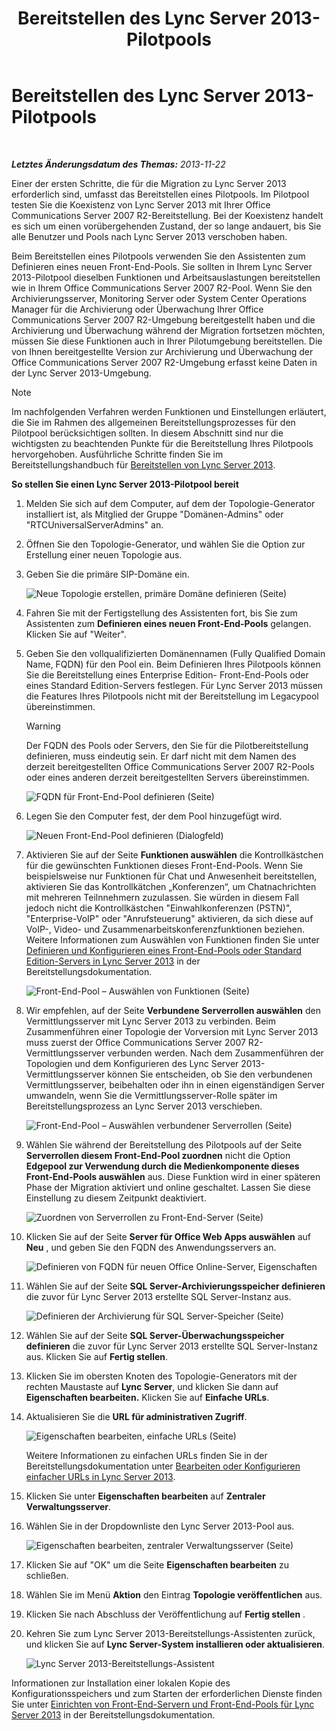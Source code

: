 ﻿---
title: Bereitstellen des Lync Server 2013-Pilotpools
TOCTitle: Bereitstellen des Lync Server 2013-Pilotpools
ms:assetid: 19c27053-8b21-401f-ad91-75c2dd355e91
ms:mtpsurl: https://technet.microsoft.com/de-de/library/JJ204718(v=OCS.15)
ms:contentKeyID: 49293328
ms.date: 05/19/2016
mtps_version: v=OCS.15
ms.translationtype: HT
---

# Bereitstellen des Lync Server 2013-Pilotpools

 

_**Letztes Änderungsdatum des Themas:** 2013-11-22_

Einer der ersten Schritte, die für die Migration zu Lync Server 2013 erforderlich sind, umfasst das Bereitstellen eines Pilotpools. Im Pilotpool testen Sie die Koexistenz von Lync Server 2013 mit Ihrer Office Communications Server 2007 R2-Bereitstellung. Bei der Koexistenz handelt es sich um einen vorübergehenden Zustand, der so lange andauert, bis Sie alle Benutzer und Pools nach Lync Server 2013 verschoben haben.

Beim Bereitstellen eines Pilotpools verwenden Sie den Assistenten zum Definieren eines neuen Front-End-Pools. Sie sollten in Ihrem Lync Server 2013-Pilotpool dieselben Funktionen und Arbeitsauslastungen bereitstellen wie in Ihrem Office Communications Server 2007 R2-Pool. Wenn Sie den Archivierungsserver, Monitoring Server oder System Center Operations Manager für die Archivierung oder Überwachung Ihrer Office Communications Server 2007 R2-Umgebung bereitgestellt haben und die Archivierung und Überwachung während der Migration fortsetzen möchten, müssen Sie diese Funktionen auch in Ihrer Pilotumgebung bereitstellen. Die von Ihnen bereitgestellte Version zur Archivierung und Überwachung der Office Communications Server 2007 R2-Umgebung erfasst keine Daten in der Lync Server 2013-Umgebung.


> [!NOTE]
> Im nachfolgenden Verfahren werden Funktionen und Einstellungen erläutert, die Sie im Rahmen des allgemeinen Bereitstellungsprozesses für den Pilotpool berücksichtigen sollten. In diesem Abschnitt sind nur die wichtigsten zu beachtenden Punkte für die Bereitstellung Ihres Pilotpools hervorgehoben. Ausführliche Schritte finden Sie im Bereitstellungshandbuch für <A href="lync-server-2013-deploying-lync-server.md">Bereitstellen von Lync Server&nbsp;2013</A>.



**So stellen Sie einen Lync Server 2013-Pilotpool bereit**

1.  Melden Sie sich auf dem Computer, auf dem der Topologie-Generator installiert ist, als Mitglied der Gruppe "Domänen-Admins" oder "RTCUniversalServerAdmins" an.

2.  Öffnen Sie den Topologie-Generator, und wählen Sie die Option zur Erstellung einer neuen Topologie aus.

3.  Geben Sie die primäre SIP-Domäne ein.
    
    ![Neue Topologie erstellen, primäre Domäne definieren (Seite)](images/JJ204718.68775d87-f32c-494a-8386-6d4c81e81284(OCS.15).jpg "Neue Topologie erstellen, primäre Domäne definieren (Seite)")

4.  Fahren Sie mit der Fertigstellung des Assistenten fort, bis Sie zum Assistenten zum **Definieren eines neuen Front-End-Pools** gelangen. Klicken Sie auf "Weiter".

5.  Geben Sie den vollqualifizierten Domänennamen (Fully Qualified Domain Name, FQDN) für den Pool ein. Beim Definieren Ihres Pilotpools können Sie die Bereitstellung eines Enterprise Edition- Front-End-Pools oder eines Standard Edition-Servers festlegen. Für Lync Server 2013 müssen die Features Ihres Pilotpools nicht mit der Bereitstellung im Legacypool übereinstimmen.
    

    > [!WARNING]
    > Der FQDN des Pools oder Servers, den Sie für die Pilotbereitstellung definieren, muss eindeutig sein. Er darf nicht mit dem Namen des derzeit bereitgestellten Office Communications Server 2007 R2-Pools oder eines anderen derzeit bereitgestellten Servers übereinstimmen.

    
    ![FQDN für Front-End-Pool definieren (Seite)](images/JJ204718.5ff4336c-13fa-47cc-899b-066f267eb3f0(OCS.15).jpg "FQDN für Front-End-Pool definieren (Seite)")

6.  Legen Sie den Computer fest, der dem Pool hinzugefügt wird.
    
    ![Neuen Front-End-Pool definieren (Dialogfeld)](images/JJ204718.374f0ed4-988b-465f-9861-8d1db401e76f(OCS.15).jpg "Neuen Front-End-Pool definieren (Dialogfeld)")

7.  Aktivieren Sie auf der Seite **Funktionen auswählen** die Kontrollkästchen für die gewünschten Funktionen dieses Front-End-Pools. Wenn Sie beispielsweise nur Funktionen für Chat und Anwesenheit bereitstellen, aktivieren Sie das Kontrollkätchen „Konferenzen“, um Chatnachrichten mit mehreren Teilnnehmern zuzulassen. Sie würden in diesem Fall jedoch nicht die Kontrollkästchen "Einwahlkonferenzen (PSTN)", "Enterprise-VoIP" oder "Anrufsteuerung" aktivieren, da sich diese auf VoIP-, Video- und Zusammenarbeitskonferenzfunktionen beziehen. Weitere Informationen zum Auswählen von Funktionen finden Sie unter [Definieren und Konfigurieren eines Front-End-Pools oder Standard Edition-Servers in Lync Server 2013](lync-server-2013-define-and-configure-a-front-end-pool-or-standard-edition-server.md) in der Bereitstellungsdokumentation.
    
    ![Front-End-Pool – Auswählen von Funktionen (Seite)](images/JJ204718.5c3f3ff9-6e17-4d66-9b13-3bd55b38246b(OCS.15).jpg "Front-End-Pool – Auswählen von Funktionen (Seite)")

8.  Wir empfehlen, auf der Seite **Verbundene Serverrollen auswählen** den Vermittlungsserver mit Lync Server 2013 zu verbinden. Beim Zusammenführen einer Topologie der Vorversion mit Lync Server 2013 muss zuerst der Office Communications Server 2007 R2- Vermittlungsserver verbunden werden. Nach dem Zusammenführen der Topologien und dem Konfigurieren des Lync Server 2013- Vermittlungsserver können Sie entscheiden, ob Sie den verbundenen Vermittlungsserver, beibehalten oder ihn in einen eigenständigen Server umwandeln, wenn Sie die Vermittlungsserver-Rolle später im Bereitstellungsprozess an Lync Server 2013 verschieben.
    
    ![Front-End-Pool – Auswählen verbundener Serverrollen (Seite)](images/JJ204718.e00b7eba-010b-44ed-b0a6-6ab3e534fb8c(OCS.15).jpg "Front-End-Pool – Auswählen verbundener Serverrollen (Seite)")

9.  Wählen Sie während der Bereitstellung des Pilotpools auf der Seite **Serverrollen diesem Front-End-Pool zuordnen** nicht die Option **Edgepool zur Verwendung durch die Medienkomponente dieses Front-End-Pools auswählen** aus. Diese Funktion wird in einer späteren Phase der Migration aktiviert und online geschaltet. Lassen Sie diese Einstellung zu diesem Zeitpunkt deaktiviert.
    
    ![Zuordnen von Serverrollen zu Front-End-Server (Seite)](images/JJ204718.2d95a798-ad76-4dad-9392-ce41f4d938d1(OCS.15).jpg "Zuordnen von Serverrollen zu Front-End-Server (Seite)")

10. Klicken Sie auf der Seite **Server für Office Web Apps auswählen** auf **Neu** , und geben Sie den FQDN des Anwendungsservers an.
    
    ![Definieren von FQDN für neuen Office Online-Server, Eigenschaften](images/JJ204718.25c6b455-f1b8-4326-a569-6e338153d398(OCS.15).jpg "Definieren von FQDN für neuen Office Online-Server, Eigenschaften")

11. Wählen Sie auf der Seite **SQL Server-Archivierungsspeicher definieren** die zuvor für Lync Server 2013 erstellte SQL Server-Instanz aus.
    
    ![Definieren der Archivierung für SQL Server-Speicher (Seite)](images/JJ204718.0f76f1dc-d0d7-42a0-aea3-400b8e1f35cd(OCS.15).jpg "Definieren der Archivierung für SQL Server-Speicher (Seite)")

12. Wählen Sie auf der Seite **SQL Server-Überwachungsspeicher definieren** die zuvor für Lync Server 2013 erstellte SQL Server-Instanz aus. Klicken Sie auf **Fertig stellen**.

13. Klicken Sie im obersten Knoten des Topologie-Generators mit der rechten Maustaste auf **Lync Server**, und klicken Sie dann auf **Eigenschaften bearbeiten.** Klicken Sie auf **Einfache URLs**.

14. Aktualisieren Sie die **URL für administrativen Zugriff**.
    
    ![Eigenschaften bearbeiten, einfache URLs (Seite)](images/JJ204718.ef596dd2-1983-47e0-b342-4fc7a0e36380(OCS.15).jpg "Eigenschaften bearbeiten, einfache URLs (Seite)")
    
    Weitere Informationen zu einfachen URLs finden Sie in der Bereitstellungsdokumentation unter [Bearbeiten oder Konfigurieren einfacher URLs in Lync Server 2013](lync-server-2013-edit-or-configure-simple-urls.md).

15. Klicken Sie unter **Eigenschaften bearbeiten** auf **Zentraler Verwaltungsserver**.

16. Wählen Sie in der Dropdownliste den Lync Server 2013-Pool aus.
    
    ![Eigenschaften bearbeiten, zentraler Verwaltungsserver (Seite)](images/JJ204718.211955fc-85f2-462d-8709-e6ea67092e89(OCS.15).jpg "Eigenschaften bearbeiten, zentraler Verwaltungsserver (Seite)")

17. Klicken Sie auf "OK" um die Seite **Eigenschaften bearbeiten** zu schließen.

18. Wählen Sie im Menü **Aktion** den Eintrag **Topologie veröffentlichen** aus.

19. Klicken Sie nach Abschluss der Veröffentlichung auf **Fertig stellen** .

20. Kehren Sie zum Lync Server 2013-Bereitstellungs-Assistenten zurück, und klicken Sie auf **Lync Server-System installieren oder aktualisieren**.
    
    ![Lync Server 2013-Bereitstellungs-Assistent](images/JJ204718.fb05adef-ad29-4905-9090-d409261b0e48(OCS.15).jpg "Lync Server 2013-Bereitstellungs-Assistent")

Informationen zur Installation einer lokalen Kopie des Konfigurationsspeichers und zum Starten der erforderlichen Dienste finden Sie unter [Einrichten von Front-End-Servern und Front-End-Pools für Lync Server 2013](lync-server-2013-setting-up-front-end-servers-and-front-end-pools.md) in der Bereitstellungsdokumentation.


